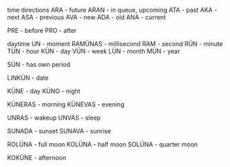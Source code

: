 time directions
ARA - future
ARAN - in queue, upcoming
ATA - past
AKA - next
ASA - previous
AVA - new
ADA - old
ANA - current

PRE - before
PRO - after 

daytime
UN - moment
RAMÜNAS - millisecond
RAM - second
RÜN - minute
TÜN - hour
KÜN - day
VÜN - week
LÜN - month
MÜN - year

SÜN - has own period

LINKÜN - date


KÜNE - day
KÜNO - night

KÜNERAS - morning
KÜNEVAS - evening 

UNRAS - wakeup
UNVAS - sleep

SUNADA - sunset
SUNAVA - sunrise

ROLÜNA - full moon
KOLÜNA - half moon
SOLÜNA - quarter moon

KOKÜNE - afternoon

